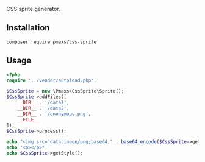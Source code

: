 CSS sprite generator.

Installation
------------

    composer require pmaxs/css-sprite

Usage
-----

```php
<?php
require '../vendor/autoload.php';

$CssSprite = new \Pmaxs\CssSprite\Sprite();
$CssSprite->addFiles([
    __DIR__ . '/data1',
    __DIR__ . '/data2',
    __DIR__ . '/anonymous.png',
    __FILE__
]);
$CssSprite->process();

echo "<img src='data:image/png;base64," . base64_encode($CssSprite->getSprite()) . "' />";
echo "<p></p>";
echo $CssSprite->getStyle();